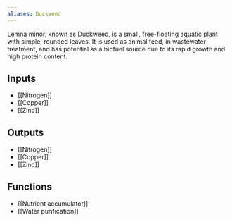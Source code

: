 ```yaml
---
aliases: Duckweed
---
```

Lemna minor, known as Duckweed, is a small, free-floating aquatic plant with simple, rounded leaves. It is used as animal feed, in wastewater treatment, and has potential as a biofuel source due to its rapid growth and high protein content.
## Inputs
- [[Nitrogen]]
- [[Copper]] 
- [[Zinc]]

## Outputs
- [[Nitrogen]]
- [[Copper]] 
- [[Zinc]]

## Functions
- [[Nutrient accumulator]]
- [[Water purification]]